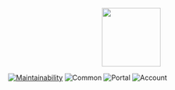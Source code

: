 <p align="center">
    <img width="120" src="https://raw.githubusercontent.com/SLedunois/Kyra/master/account/src/main/resources/static/img/logo.svg">
</p>


[![Maintainability](https://api.codeclimate.com/v1/badges/8f77cb2ad1b5dacb8a31/maintainability)](https://codeclimate.com/github/SLedunois/Kyra/maintainability)
![Common](https://github.com/SLedunois/Kyra/workflows/Common/badge.svg)
![Portal](https://github.com/SLedunois/Kyra/workflows/Portal/badge.svg)
![Account](https://github.com/SLedunois/Kyra/workflows/Account/badge.svg)
